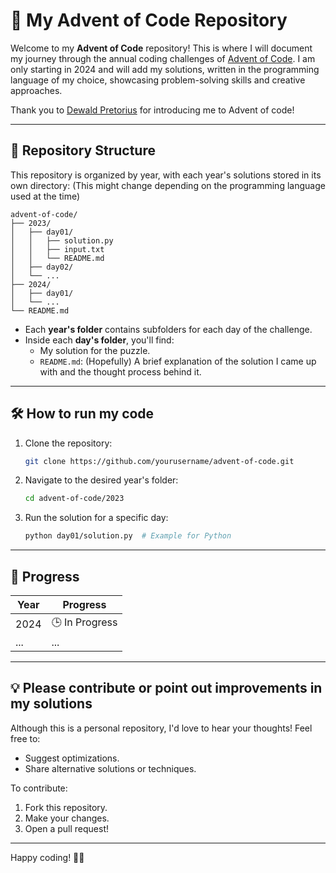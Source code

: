 
# 🎄 My Advent of Code Repository

Welcome to my **Advent of Code** repository! This is where I will document my journey through the annual coding challenges of [Advent of Code](https://adventofcode.com/). I am only starting in 2024 and will add my solutions, written in the programming language of my choice, showcasing problem-solving skills and creative approaches.

Thank you to [Dewald Pretorius](https://github.com/3venthorizon) for introducing me to Advent of code!

---

## 📂 Repository Structure

This repository is organized by year, with each year's solutions stored in its own directory:
(This might change depending on the programming language used at the time)

```
advent-of-code/
├── 2023/
│   ├── day01/
│   │   ├── solution.py
│   │   ├── input.txt
│   │   └── README.md
│   ├── day02/
│   └── ...
├── 2024/
│   ├── day01/
│   └── ...
└── README.md
```

- Each **year's folder** contains subfolders for each day of the challenge.
- Inside each **day's folder**, you'll find:
  - My solution for the puzzle.
  - `README.md`: (Hopefully) A brief explanation of the solution I came up with and the thought process behind it.

---

## 🛠️ How to run my code

1. Clone the repository:
   ```bash
   git clone https://github.com/yourusername/advent-of-code.git
   ```
2. Navigate to the desired year's folder:
   ```bash
   cd advent-of-code/2023
   ```
3. Run the solution for a specific day:
   ```bash
   python day01/solution.py  # Example for Python
   ```

---

## 🌟 Progress

| Year | Progress |
|------|----------|
| 2024 | 🕒 In Progress |
| ...  | ...      |

---

## 💡 Please contribute or point out improvements in my solutions

Although this is a personal repository, I'd love to hear your thoughts! Feel free to:
- Suggest optimizations.
- Share alternative solutions or techniques.

To contribute:
1. Fork this repository.
2. Make your changes.
3. Open a pull request!

---

Happy coding! 🎅✨
